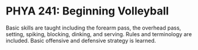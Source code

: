 # PHYA 241: Beginning Volleyball

Basic skills are taught including the forearm pass, the overhead pass, setting, spiking, blocking, dinking, and serving. Rules and terminology are included. Basic offensive and defensive strategy is learned.